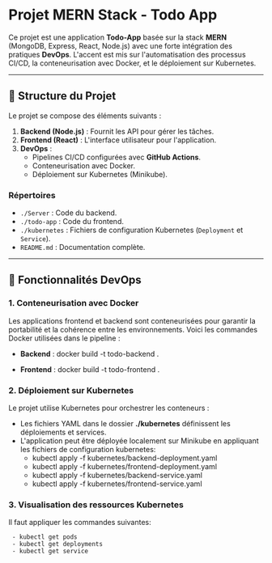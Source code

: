 # Projet MERN Stack - Todo App

Ce projet est une application **Todo-App** basée sur la stack **MERN** (MongoDB, Express, React, Node.js) avec une forte intégration des pratiques **DevOps**. L'accent est mis sur l'automatisation des processus CI/CD, la conteneurisation avec Docker, et le déploiement sur Kubernetes.

---

## 📂 Structure du Projet

Le projet se compose des éléments suivants :
1. **Backend (Node.js)** : Fournit les API pour gérer les tâches.
2. **Frontend (React)** : L'interface utilisateur pour l'application.
3. **DevOps** :
   - Pipelines CI/CD configurées avec **GitHub Actions**.
   - Conteneurisation avec Docker.
   - Déploiement sur Kubernetes (Minikube).

### Répertoires
- `./Server` : Code du backend.
- `./todo-app` : Code du frontend.
- `./kubernetes` : Fichiers de configuration Kubernetes (`Deployment` et `Service`).
- `README.md` : Documentation complète.

---

## 🚀 Fonctionnalités DevOps

### 1. **Conteneurisation avec Docker**

Les applications frontend et backend sont conteneurisées pour garantir la portabilité et la cohérence entre les environnements. Voici les commandes Docker utilisées dans le pipeline :
- **Backend** :
  docker build -t todo-backend .

- **Frontend** :
  docker build -t todo-frontend .

### 2. **Déploiement sur Kubernetes**
Le projet utilise Kubernetes pour orchestrer les conteneurs :

  - Les fichiers YAML dans le dossier **./kubernetes** définissent les déploiements et services.
  - L'application peut être déployée localement sur Minikube en appliquant les fichiers de configuration kubernetes:
     - kubectl apply -f kubernetes/backend-deployment.yaml
     - kubectl apply -f kubernetes/frontend-deployment.yaml
     - kubectl apply -f kubernetes/backend-service.yaml
     - kubectl apply -f kubernetes/frontend-service.yaml

### 3. **Visualisation des ressources Kubernetes**
Il faut appliquer les commandes suivantes:

     - kubectl get pods
     - kubectl get deployments
     - kubectl get service
